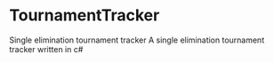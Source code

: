 # TournamentTracker
Single elimination tournament tracker
A single elimination tournament tracker written in c#
